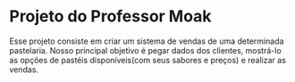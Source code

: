# Projeto do Professor Moak
  Esse projeto consiste em criar um sistema de vendas de uma determinada pastelaria. Nosso principal objetivo é pegar dados dos clientes, mostrá-lo as opções de pastéis disponíveis(com seus sabores e preços) e realizar as vendas. 
